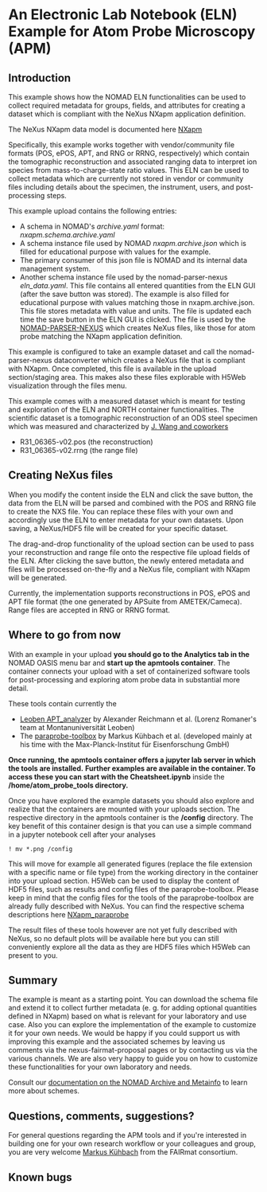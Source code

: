 # An Electronic Lab Notebook (ELN) Example for Atom Probe Microscopy (APM)

## Introduction

This example shows how the NOMAD ELN functionalities can be used to collect
required metadata for groups, fields, and attributes for creating a dataset
which is compliant with the NeXus NXapm application definition.

The NeXus NXapm data model is documented here [NXapm](https://fairmat-experimental.github.io/nexus-fairmat-proposal)

Specifically, this example works together with vendor/community file formats
(POS, ePOS, APT, and RNG or RRNG, respectively) which contain the tomographic
reconstruction and associated ranging data to interpret ion species from 
mass-to-charge-state ratio values. This ELN can be used to collect metadata which
are currently not stored in vendor or community files including details about the
specimen, the instrument, users, and post-processing steps.

This example upload contains the following entries:
- A schema in NOMAD's *archive.yaml* format: *nxapm.schema.archive.yaml*
- A schema instance file used by NOMAD *nxapm.archive.json* which is filled for educational purpose with values for the example.
- The primary consumer of this json file is NOMAD and its internal data management system.
- Another schema instance file used by the nomad-parser-nexus *eln_data.yaml*. This file contains all entered
quantities from the ELN GUI (after the save button was stored).
The example is also filled for educational purpose with values matching those in nxapm.archive.json.
This file stores metadata with value and units. The file is updated each time the save button in the ELN GUI is clicked.
The file is used by the [NOMAD-PARSER-NEXUS](https://github.com/nomad-coe/nomad-parser-nexus) which creates
NeXus files, like those for atom probe matching the NXapm application definition.

This example is configured to take an example dataset and call the nomad-parser-nexus dataconverter
which creates a NeXus file that is compliant with NXapm. Once completed, this file is available
in the upload section/staging area. This makes also these files explorable with H5Web visualization
through the files menu.

This example comes with a measured dataset which is meant for testing and exploration of the ELN and
NORTH container functionalities. The scientific dataset is a tomographic reconstruction of an
ODS steel specimen which was measured and characterized by [J. Wang and coworkers](https://doi.org/10.1017/S1431927618015386)
- R31_06365-v02.pos (the reconstruction)
- R31_06365-v02.rrng (the range file)

## Creating NeXus files

When you modify the content inside the ELN and click the save button, the data from the ELN will
be parsed and combined with the POS and RRNG file to create the NXS file. You can replace
these files with your own and accordingly use the ELN to enter metadata for your own datasets.
Upon saving, a NeXus/HDF5 file will be created for your specific dataset.

The drag-and-drop functionality of the upload section can be used to pass your reconstruction
and range file onto the respective file upload fields of the ELN. After clicking the save button,
the newly entered metadata and files will be processed on-the-fly and a NeXus file,
compliant with NXapm will be generated.

Currently, the implementation supports reconstructions in POS, ePOS and APT file format
(the one generated by APSuite from AMETEK/Cameca). Range files are accepted in
RNG or RRNG format.

## Where to go from now

With an example in your upload **you should go to the Analytics tab in the** NOMAD OASIS menu bar
and **start up the apmtools container**. The container connects your upload with a set of
containerized software tools for post-processing and exploring atom probe data in substantial more detail.

These tools contain currently the
- [Leoben APT_analyzer](https://github.com/areichm/APT_analyzer) by Alexander Reichmann et al. (Lorenz Romaner's team at Montanuniversität Leoben)
- The [paraprobe-toolbox](https://gitlab.com/paraprobe/paraprobe-toolbox) by Markus Kühbach et al. (developed mainly at his time with the Max-Planck-Institut für Eisenforschung GmbH)

**Once running, the apmtools container offers a jupyter lab server in which the tools are installed.**
**Further examples are available in the container. To access these you can start with the Cheatsheet.ipynb**
inside the **/home/atom_probe_tools directory.**

Once you have explored the example datasets you should also explore and realize that the
containers are mounted with your uploads section. The respective directory in the apmtools container
is the **/config** directory. The key benefit of this container design is that you can use a simple
command in a jupyter notebook cell after your analyses

```
! mv *.png /config
```

This will move for example all generated figures (replace the file extension with a specific
name or file type) from the working directory in the container into your upload section.
H5Web can be used to display the content of HDF5 files, such as results and config files
of the paraprobe-toolbox. Please keep in mind that the config files for the tools of the
paraprobe-toolbox are already fully described with NeXus. You can find the respective schema descriptions here
[NXapm_paraprobe](https://fairmat-experimental.github.io/nexus-fairmat-proposal)

The result files of these tools however are not yet fully described with NeXus, so no default plots will
be available here but you can still conveniently explore all the data as they are HDF5 files
which H5Web can present to you.

## Summary

The example is meant as a starting point. You can download the schema file and extend it to collect
further metadata (e. g. for adding optional quantities defined in NXapm) based on what is relevant for
your laboratory and use case. Also you can explore the implementation of the example to customize it for
your own needs. We would be happy if you could support us with improving this example and the associated
schemes by leaving us comments via the nexus-fairmat-proposal pages or by contacting us via
the various channels. We are also very happy to guide you on how to customize these functionalities
for your own laboratory and needs.

Consult our [documentation on the NOMAD Archive and Metainfo](https://nomad-lab.eu/prod/v1/docs/archive.html)
to learn more about schemes.

## Questions, comments, suggestions?

For general questions regarding the APM tools and if you're interested in building one for your
own research workflow or your colleagues and group, you are very welcome
[Markus Kühbach](https://www.fair-di.eu/fairmat/fairmat_/fairmatteam) from the FAIRmat consortium.

## Known bugs

